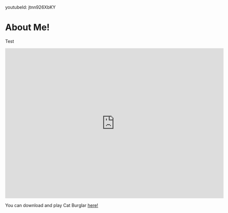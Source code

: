 youtubeId: jtnn926XbKY

<h1> About Me! </h1>
<p> Test </p>


<div class="embed-container">
  <iframe
      src="https://www.youtube.com/embed/jtnn926XbKY"
      width="700"
      height="480"
      frameborder="0"
      allowfullscreen="true">
  </iframe>
</div>

You can download and play Cat Burglar [here!](https://github.com/stevencoombe/Game-Dev-Sim/releases "Cat Burglar")
